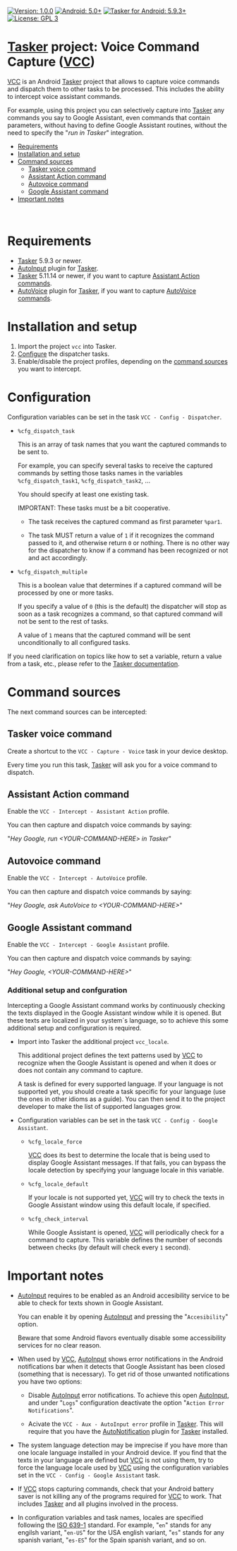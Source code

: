 [![Version: 1.0.0](https://img.shields.io/badge/Version-1.0.0-blue)][VCC]
[![Android: 5.0+](https://img.shields.io/badge/Android-5.0%2B-blue)][Tasker]
[![Tasker for Android: 5.9.3+](https://img.shields.io/badge/Tasker%20for%20Android-5.9.3%2B-blue)][Tasker]
[![License: GPL 3](https://img.shields.io/badge/License-GPL%203-green)](LICENSE)

[Tasker] project: Voice Command Capture ([VCC])
======================================================

[VCC] is an Android [Tasker] project that allows to capture voice commands and dispatch them to other tasks to be processed. This includes the ability to intercept voice assistant commands.

For example, using this project you can selectively capture into [Tasker] any commands you say to Google Assistant, even commands that contain parameters, without having to define Google Assistant routines, without the need to specify the "_run in Tasker_" integration.

- [Requirements](#requrements)
- [Installation and setup](#installation-and-setup)
- [Command sources](#command-sources)
  - [Tasker voice command](#tasker-voice-command)
  - [Assistant Action command](#assistant-action-command)
  - [Autovoice command](#autovoice-command)
  - [Google Assistant command](#google-assistant-command)
- [Important notes](#important-notes)

<br/>

# Requirements

- [Tasker] 5.9.3 or newer.
- [AutoInput] plugin for [Tasker].
- [Tasker] 5.11.14 or newer, if you want to capture [Assistant Action commands](#assistant-action-command).
- [AutoVoice] plugin for [Tasker], if you want to capture [AutoVoice commands](#autovoice-command).

# Installation and setup

1. Import the project ```vcc``` into Tasker.
2. [Configure](#configuration) the dispatcher tasks.
3. Enable/disable the project profiles, depending on the [command sources](#command-sources) you want to intercept.

# Configuration

Configuration variables can be set in the task ```VCC - Config - Dispatcher```.

- ```%cfg_dispatch_task```

  This is an array of task names that you want the captured commands to be sent to.

  For example, you can specify several tasks to receive the captured commands by setting those tasks names in the variables ```%cfg_dispatch_task1```, ```%cfg_dispatch_task2```, ...

  You should specify at least one existing task.

  IMPORTANT: These tasks must be a bit cooperative.

  - The task receives the captured command as first parameter ```%par1```.

  - The task MUST return a value of ```1``` if it recognizes the command passed to it, and otherwise return ```0``` or nothing. There is no other way for the dispatcher to know if a command has been recognized or not and act accordingly.

- ```%cfg_dispatch_multiple```

  This is a boolean value that determines if a captured command will be processed by one or more tasks.

  If you specify a value of ```0``` (this is the default) the dispatcher will stop as soon as a task recognizes a command, so that captured command will not be sent to the rest of tasks.

  A value of ```1``` means that the captured command will be sent unconditionally to all configured tasks.

If you need clarification on topics like how to set a variable, return a value from a task, etc., please refer to the [Tasker documentation].

# Command sources

The next command sources can be intercepted:

## Tasker voice command

Create a shortcut to the ```VCC - Capture - Voice``` task in your device desktop.

Every time you run this task, [Tasker] will ask you for a voice command to dispatch.

## Assistant Action command

Enable the ```VCC - Intercept - Assistant Action``` profile.

You can then capture and dispatch voice commands by saying:

"_Hey Google, run \<YOUR-COMMAND-HERE\> in Tasker_"

## Autovoice command

Enable the ```VCC - Intercept - AutoVoice``` profile.

You can then capture and dispatch voice commands by saying:

"_Hey Google, ask AutoVoice to \<YOUR-COMMAND-HERE\>_"

## Google Assistant command

Enable the ```VCC - Intercept - Google Assistant``` profile.

You can then capture and dispatch voice commands by saying:

"_Hey Google, \<YOUR-COMMAND-HERE\>_"

### Additional setup and confguration

Intercepting a Google Assistant command works by continuously checking the texts displayed in the Google Assistant window while it is opened. But these texts are localized in your system´s language, so to achieve this some additional setup and configuration is required.

- Import into Tasker the additional project ```vcc_locale```.

  This additional project defines the text patterns used by [VCC] to recognize when the Google Assistant is opened and when it does or does not contain any command to capture.

  A task is defined for every supported language. If your language is not supported yet, you should create a task specific for your language (use the ones in other idioms as a guide). You can then send it to the project developer to make the list of supported languages grow.

- Configuration variables can be set in the task ```VCC - Config - Google Assistant```.

  - ```%cfg_locale_force```

    [VCC] does its best to determine the locale that is being used to display Google Assistant messages. If that fails, you can bypass the locale detection by specifying your language locale in this variable.

  - ```%cfg_locale_default```

    If your locale is not supported yet, [VCC] will try to check the texts in Google Assistant window using this default locale, if specified.

  - ```%cfg_check_interval```

    While Google Assistant is opened, [VCC] will periodically check for a command to capture. This variable defines the number of seconds between checks (by default will check every ```1``` second).

# Important notes

- [AutoInput] requires to be enabled as an Android accesibility service to be able to check for texts shown in Google Assistant.

  You can enable it by opening [AutoInput] and pressing the "```Accesibility```" option.

  Beware that some Android flavors eventually disable some accessibility services for no clear reason.

- When used by [VCC], [AutoInput] shows error notifications in the Android notifications bar when it detects that Google Assistant has been closed (something that is necessary). To get rid of those unwanted notifications you have two options:

  - Disable [AutoInput] error notifications. To achieve this open [AutoInput], and under "```Logs```" configuration deactivate the option "```Action Error Notifications```".

  - Acivate the ```VCC - Aux - AutoInput error``` profile in [Tasker]. This will require that you have the [AutoNotification] plugin for [Tasker] installed.

- The system language detection may be imprecise if you have more than one locale language installed in your Android device. If you find that the texts in your language are defined but [VCC] is not using them, try to force the language locale used by [VCC] using the configuration variables set in the ```VCC - Config - Google Assistant``` task.

- If [VCC] stops capturing commands, check that your Android battery saver is not killing any of the programs required for [VCC] to work. That includes [Tasker] and all plugins involved in the process.

- In configuration variables and task names, locales are specified following the [ISO 639-1](https://wikipedia.org/wiki/ISO_639-1) standard. For example, "```en```" stands for any engilsh variant, "```en-US```" for the USA english variant, "```es```" stands for any spanish variant, "```es-ES```" for the Spain spanish variant, and so on.


[VCC]: ./README.md#top
[Tasker documentation]: https://tasker.joaoapps.com/
[Tasker]: https://play.google.com/store/apps/details?id=net.dinglisch.android.taskerm
[AutoInput]: https://play.google.com/store/apps/details?id=com.joaomgcd.autoinput
[AutoVoice]: https://play.google.com/store/apps/details?id=com.joaomgcd.autovoice
[AutoNotification]: https://play.google.com/store/apps/details?id=com.joaomgcd.autonotification
